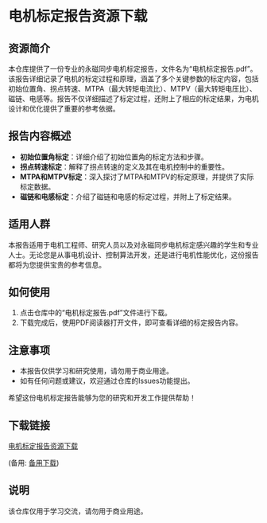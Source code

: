 # 电机标定报告资源下载

## 资源简介

本仓库提供了一份专业的永磁同步电机标定报告，文件名为“电机标定报告.pdf”。该报告详细记录了电机的标定过程和原理，涵盖了多个关键参数的标定内容，包括初始位置角、拐点转速、MTPA（最大转矩电流比）、MTPV（最大转矩电压比）、磁链、电感等。报告不仅详细描述了标定过程，还附上了相应的标定结果，为电机设计和优化提供了重要的参考依据。

## 报告内容概述

- **初始位置角标定**：详细介绍了初始位置角的标定方法和步骤。
- **拐点转速标定**：解释了拐点转速的定义及其在电机控制中的重要性。
- **MTPA和MTPV标定**：深入探讨了MTPA和MTPV的标定原理，并提供了实际标定数据。
- **磁链和电感标定**：介绍了磁链和电感的标定过程，并附上了标定结果。

## 适用人群

本报告适用于电机工程师、研究人员以及对永磁同步电机标定感兴趣的学生和专业人士。无论您是从事电机设计、控制算法开发，还是进行电机性能优化，这份报告都将为您提供宝贵的参考信息。

## 如何使用

1. 点击仓库中的“电机标定报告.pdf”文件进行下载。
2. 下载完成后，使用PDF阅读器打开文件，即可查看详细的标定报告内容。

## 注意事项

- 本报告仅供学习和研究使用，请勿用于商业用途。
- 如有任何问题或建议，欢迎通过仓库的Issues功能提出。

希望这份电机标定报告能够为您的研究和开发工作提供帮助！

## 下载链接
[电机标定报告资源下载](https://pan.quark.cn/s/dbb71058698e) 

(备用: [备用下载](https://pan.baidu.com/s/1rC8w7gTQ60qvj_CFu9Rj2A?pwd=1234))

## 说明

该仓库仅用于学习交流，请勿用于商业用途。
